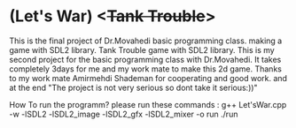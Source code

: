 # (Let's War) <~~Tank Trouble~~>
This is the final project of Dr.Movahedi basic programming class. making a game with SDL2 library.
Tank Trouble game with SDL2 library.
This is my second project for the basic programming class with Dr.Movahedi.
It takes completely 3days for me and my work mate to make this 2d game.
Thanks to my work mate Amirmehdi Shademan for cooperating and good work.
and at the end "The project is not very serious so dont take it serious:))"


How To run the programm?
please run these commands :
g++ Let\'sWar.cpp -w -lSDL2 -lSDL2_image -lSDL2_gfx -lSDL2_mixer -o run
./run
